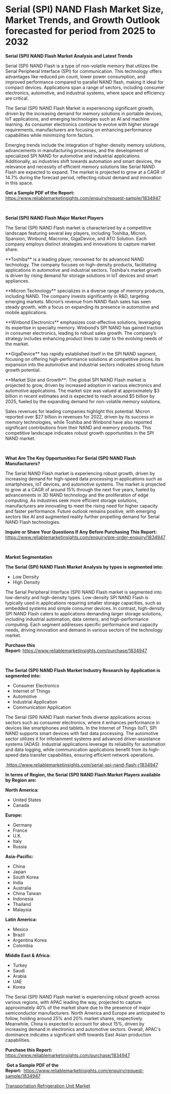 <p><h1>Serial (SPI) NAND Flash Market Size, Market Trends, and Growth Outlook forecasted for period from 2025 to 2032</h1></p><p><strong>Serial (SPI) NAND Flash Market Analysis and Latest Trends</strong></p>
<p><p>Serial (SPI) NAND Flash is a type of non-volatile memory that utilizes the Serial Peripheral Interface (SPI) for communication. This technology offers advantages like reduced pin count, lower power consumption, and improved performance compared to parallel NAND flash, making it ideal for compact devices. Applications span a range of sectors, including consumer electronics, automotive, and industrial systems, where space and efficiency are critical.</p><p>The Serial (SPI) NAND Flash Market is experiencing significant growth, driven by the increasing demand for memory solutions in portable devices, IoT applications, and emerging technologies such as AI and machine learning. As consumer electronics continue to evolve with higher storage requirements, manufacturers are focusing on enhancing performance capabilities while minimizing form factors.</p><p>Emerging trends include the integration of higher-density memory solutions, advancements in manufacturing processes, and the development of specialized SPI NAND for automotive and industrial applications. Additionally, as industries shift towards automation and smart devices, the relevance and necessity of efficient memory solutions like Serial NAND Flash are expected to expand. The market is projected to grow at a CAGR of 14.7% during the forecast period, reflecting robust demand and innovation in this space.</p></p>
<p><strong>Get a Sample PDF of the Report:&nbsp;</strong> <a href="https://www.reliablemarketinsights.com/enquiry/request-sample/1834947?utm_campaign=3497&utm_medium=2&utm_source=Github&utm_content=ia&utm_term=26032025&utm_id=serial-spi-nand-flash">https://www.reliablemarketinsights.com/enquiry/request-sample/1834947</a></p>
<p>&nbsp;</p>
<p><strong>Serial (SPI) NAND Flash Major Market Players</strong></p>
<p><p>The Serial (SPI) NAND Flash market is characterized by a competitive landscape featuring several key players, including Toshiba, Micron, Spansion, Winbond, Macronix, GigaDevice, and ATO Solution. Each company employs distinct strategies and innovations to capture market share.</p><p>**Toshiba** is a leading player, renowned for its advanced NAND technology. The company focuses on high-density products, facilitating applications in automotive and industrial sectors. Toshiba's market growth is driven by rising demand for storage solutions in IoT devices and smart appliances.</p><p>**Micron Technology** specializes in a diverse range of memory products, including NAND. The company invests significantly in R&D, targeting emerging markets. Micron’s revenue from NAND flash sales has seen steady growth, with a focus on expanding its presence in automotive and mobile applications.</p><p>**Winbond Electronics** emphasizes cost-effective solutions, leveraging its expertise in specialty memory. Winbond’s SPI NAND has gained traction in consumer electronics, leading to robust sales growth. The company’s strategy includes enhancing product lines to cater to the evolving needs of the market.</p><p>**GigaDevice** has rapidly established itself in the SPI NAND segment, focusing on offering high-performance solutions at competitive prices. Its expansion into the automotive and industrial sectors indicates strong future growth potential.</p><p>**Market Size and Growth**: The global SPI NAND Flash market is projected to grow, driven by increased adoption in various electronics and automotive applications. The market size was valued at approximately $3 billion in recent estimates and is expected to reach around $5 billion by 2025, fueled by the expanding demand for non-volatile memory solutions.</p><p>Sales revenues for leading companies highlight this potential: Micron reported over $27 billion in revenues for 2022, driven by its success in memory technologies, while Toshiba and Winbond have also reported significant contributions from their NAND and memory products. This competitive landscape indicates robust growth opportunities in the SPI NAND market.</p></p>
<p>&nbsp;</p>
<p><strong>What Are The Key Opportunities For Serial (SPI) NAND Flash Manufacturers?</strong></p>
<p><p>The Serial NAND Flash market is experiencing robust growth, driven by increasing demand for high-speed data processing in applications such as smartphones, IoT devices, and automotive systems. The market is projected to grow at a CAGR of around 15% through the next five years, fueled by advancements in 3D NAND technology and the proliferation of edge computing. As industries seek more efficient storage solutions, manufacturers are innovating to meet the rising need for higher capacity and faster performance. Future outlook remains positive, with emerging sectors like AI and augmented reality further propelling demand for Serial NAND Flash technologies.</p></p>
<p><strong>Inquire or Share Your Questions If Any Before Purchasing This Report:</strong> <a href="https://www.reliablemarketinsights.com/enquiry/pre-order-enquiry/1834947?utm_campaign=3497&utm_medium=2&utm_source=Github&utm_content=ia&utm_term=26032025&utm_id=serial-spi-nand-flash">https://www.reliablemarketinsights.com/enquiry/pre-order-enquiry/1834947</a></p>
<p>&nbsp;</p>
<p><strong>Market Segmentation</strong></p>
<p><strong>The Serial (SPI) NAND Flash Market Analysis by types is segmented into:</strong></p>
<p><ul><li>Low Density</li><li>High Density</li></ul></p>
<p><p>The Serial Peripheral Interface (SPI) NAND Flash market is segmented into low-density and high-density types. Low-density SPI NAND Flash is typically used in applications requiring smaller storage capacities, such as embedded systems and simple consumer devices. In contrast, high-density SPI NAND Flash caters to applications demanding larger storage solutions, including industrial automation, data centers, and high-performance computing. Each segment addresses specific performance and capacity needs, driving innovation and demand in various sectors of the technology market.</p></p>
<p><strong>Purchase this Report:&nbsp;</strong><a href="https://www.reliablemarketinsights.com/purchase/1834947?utm_campaign=3497&utm_medium=2&utm_source=Github&utm_content=ia&utm_term=26032025&utm_id=serial-spi-nand-flash">https://www.reliablemarketinsights.com/purchase/1834947</a></p>
<p>&nbsp;</p>
<p><strong>The Serial (SPI) NAND Flash Market Industry Research by Application is segmented into:</strong></p>
<p><ul><li>Consumer Electronics</li><li>Internet of Things</li><li>Automotive</li><li>Industrial Application</li><li>Communication Application</li></ul></p>
<p><p>The Serial (SPI) NAND Flash market finds diverse applications across sectors such as consumer electronics, where it enhances performance in devices like smartphones and tablets. In the Internet of Things (IoT), SPI NAND supports smart devices with fast data processing. The automotive sector utilizes it for infotainment systems and advanced driver-assistance systems (ADAS). Industrial applications leverage its reliability for automation and data logging, while communication applications benefit from its high-speed data transfer capabilities, ensuring efficient network operations.</p></p>
<p><a href="https://www.reliablemarketinsights.com/serial-spi-nand-flash-r1834947?utm_campaign=3497&utm_medium=2&utm_source=Github&utm_content=ia&utm_term=26032025&utm_id=serial-spi-nand-flash">&nbsp;https://www.reliablemarketinsights.com/serial-spi-nand-flash-r1834947</a></p>
<p><strong>In terms of Region, the Serial (SPI) NAND Flash Market Players available by Region are:</strong></p>
<p>
    <p> <strong> North America: </strong>
        <ul>
            <li>United States</li>
            <li>Canada</li>
        </ul>
        </p> 
    <p> <strong> Europe: </strong>
        <ul>
            <li>Germany</li>
            <li>France</li>
            <li>U.K.</li>
            <li>Italy</li>
            <li>Russia</li>
        </ul>
        </p> 
    <p> <strong> Asia-Pacific: </strong>
        <ul>
            <li>China</li>
            <li>Japan</li>
            <li>South Korea</li>
            <li>India</li>
            <li>Australia</li>
            <li>China Taiwan</li>
            <li>Indonesia</li>
            <li>Thailand</li>
            <li>Malaysia</li>
        </ul>
        </p> 
    <p> <strong> Latin America: </strong>
        <ul>
            <li>Mexico</li>
            <li>Brazil</li>
            <li>Argentina Korea</li>
            <li>Colombia</li>
        </ul>
        </p> 
    <p> <strong> Middle East & Africa: </strong>
        <ul>
            <li>Turkey</li>
            <li>Saudi</li>
            <li>Arabia</li>
            <li>UAE</li>
            <li>Korea</li>
        </ul>
    </p>
    </p>
<p><p>The Serial (SPI) NAND Flash market is experiencing robust growth across various regions, with APAC leading the way, projected to capture approximately 40% of the market share due to the presence of major semiconductor manufacturers. North America and Europe are anticipated to follow, holding around 25% and 20% market shares, respectively. Meanwhile, China is expected to account for about 15%, driven by increasing demand in electronics and automotive sectors. Overall, APAC's dominance indicates a significant shift towards East Asian production capabilities.</p></p>
<p><strong>Purchase this Report: </strong><a href="https://www.reliablemarketinsights.com/purchase/1834947?utm_campaign=3497&utm_medium=2&utm_source=Github&utm_content=ia&utm_term=26032025&utm_id=serial-spi-nand-flash">https://www.reliablemarketinsights.com/purchase/1834947</a></p>
<p>&nbsp;<strong>Get a Sample PDF of the Report:&nbsp;&nbsp;</strong><a href="https://www.reliablemarketinsights.com/enquiry/request-sample/1834947?utm_campaign=3497&utm_medium=2&utm_source=Github&utm_content=ia&utm_term=26032025&utm_id=serial-spi-nand-flash">https://www.reliablemarketinsights.com/enquiry/request-sample/1834947</a></p>
<p><strong></strong></p>
<p><p><a href="https://github.com/zoccohaniech/Market-Research-Report-List-1/blob/main/transportation-refrigeration-unit-market.md?utm_campaign=3497&utm_medium=2&utm_source=Github&utm_content=ia&utm_term=26032025&utm_id=serial-spi-nand-flash">Transportation Refrigeration Unit Market</a></p></p>